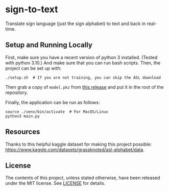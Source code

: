 # sign-to-text

Translate sign language (just the sign alphabet) to text and back in real-time.

## Setup and Running Locally

First, make sure you have a recent version of python 3 installed. (Tested with
python 3.10.) And make sure that you can run bash scripts. Then, the project
can be set up with:

```
./setup.sh  # If you are not training, you can skip the ASL download
```

Then grab a copy of `model.pkz` from [this
release](https://github.com/PossiblyAShrub/sign-to-text/releases/download/v1.0.1/model.pkz)
and put it in the root of the repository.

Finally, the application can be run as follows:

```
source ./venv/bin/activate  # For MacOS/Linux
python3 main.py
```

## Resources

Thanks to this helpful kaggle dataset for making this project possible:
https://www.kaggle.com/datasets/grassknoted/asl-alphabet/data.

## License

The contents of this project, unless stated otherwise, have been released under
the MIT license. See [LICENSE](./LICENSE) for details.
